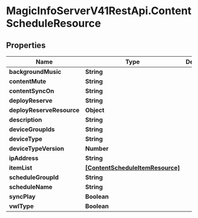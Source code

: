 # MagicInfoServerV41RestApi.ContentScheduleResource

## Properties
Name | Type | Description | Notes
------------ | ------------- | ------------- | -------------
**backgroundMusic** | **String** |  | [optional] 
**contentMute** | **String** |  | [optional] 
**contentSyncOn** | **String** |  | [optional] 
**deployReserve** | **String** |  | [optional] 
**deployReserveResource** | **Object** |  | [optional] 
**description** | **String** |  | [optional] 
**deviceGroupIds** | **String** |  | [optional] 
**deviceType** | **String** |  | 
**deviceTypeVersion** | **Number** |  | 
**ipAddress** | **String** |  | [optional] 
**itemList** | [**[ContentScheduleItemResource]**](ContentScheduleItemResource.md) |  | [optional] 
**scheduleGroupId** | **String** |  | 
**scheduleName** | **String** |  | [optional] 
**syncPlay** | **Boolean** |  | [optional] 
**vwlType** | **Boolean** |  | [optional] 



